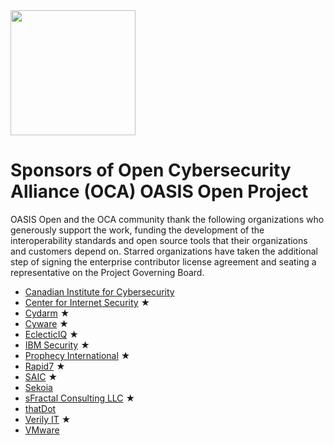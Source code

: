 <img src="artwork/Logo Files/OCA 1.png" width="200">

# Sponsors of Open Cybersecurity Alliance (OCA) OASIS Open Project

OASIS Open and the OCA community thank the following organizations who generously support the work, funding the development of the interoperability standards and open source tools that their organizations and customers depend on. Starred organizations have taken the additional step of signing the enterprise contributor license agreement and seating a representative on the Project Governing Board.


* [Canadian Institute for Cybersecurity](https://www.unb.ca/cic/)
* [Center for Internet Security](https://www.cisecurity.org/) &bigstar;
* [Cydarm](https://cydarm.com/) &bigstar;
* [Cyware](https://cyware.com/) &bigstar;
* [EclecticIQ](https://www.eclecticiq.com/) &bigstar;
* [IBM Security](https://www.ibm.com/security) &bigstar;
* [Prophecy International](https://www.prophecyinternational.com/)  &bigstar;
* [Rapid7](https://www.rapid7.com/) &bigstar;
* [SAIC](http://www.saic.com/) &bigstar;
* [Sekoia](https://www.sekoia.io/en/homepage/)
* [sFractal Consulting LLC](https://www.sfractal.com/) &bigstar;
* [thatDot](https://www.thatdot.com/)
* [Verily IT](https://verily-it.com/) &bigstar;
* [VMware](https://www.vmware.com/) 

